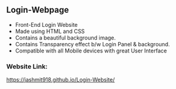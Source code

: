 ## Login-Webpage
- Front-End Login Website
- Made using HTML and CSS
- Contains a beautiful background image.
- Contains Transparency effect b/w Login Panel & background.
- Compatible with all Mobile devices with great User Interface

### Website Link:
https://jashmit918.github.io/Login-Website/
